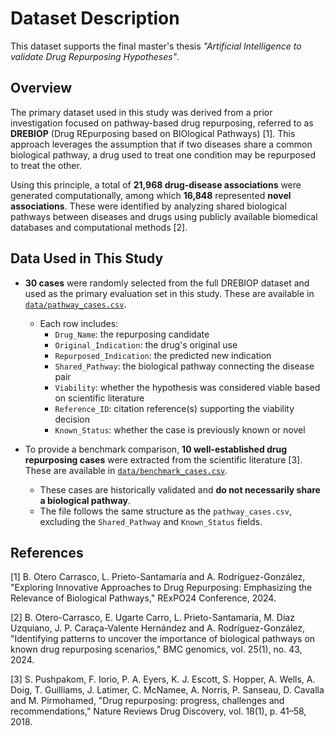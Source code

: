 # Dataset Description

This dataset supports the final master's thesis _"Artificial Intelligence to validate Drug Repurposing Hypotheses"_.

## Overview

The primary dataset used in this study was derived from a prior investigation focused on pathway-based drug repurposing, referred to as **DREBIOP** (Drug REpurposing based on BIOlogical Pathways) [1]. This approach leverages the assumption that if two diseases share a common biological pathway, a drug used to treat one condition may be repurposed to treat the other.

Using this principle, a total of **21,968 drug-disease associations** were generated computationally, among which **16,848** represented **novel associations**. These were identified by analyzing shared biological pathways between diseases and drugs using publicly available biomedical databases and computational methods [2].

## Data Used in This Study

- **30 cases** were randomly selected from the full DREBIOP dataset and used as the primary evaluation set in this study. These are available in [`data/pathway_cases.csv`](../data/pathway_cases.csv).
  - Each row includes:  
    - `Drug_Name`: the repurposing candidate  
    - `Original_Indication`: the drug's original use  
    - `Repurposed_Indication`: the predicted new indication  
    - `Shared_Pathway`: the biological pathway connecting the disease pair  
    - `Viability`: whether the hypothesis was considered viable based on scientific literature  
    - `Reference_ID`: citation reference(s) supporting the viability decision  
    - `Known_Status`: whether the case is previously known or novel

- To provide a benchmark comparison, **10 well-established drug repurposing cases** were extracted from the scientific literature [3]. These are available in [`data/benchmark_cases.csv`](../data/benchmark_cases.csv).  
  - These cases are historically validated and **do not necessarily share a biological pathway**.  
  - The file follows the same structure as the `pathway_cases.csv`, excluding the `Shared_Pathway` and `Known_Status` fields.

## References

[1] B. Otero Carrasco, L. Prieto-Santamaría and A. Rodríguez-González, "Exploring Innovative Approaches to Drug Repurposing: Emphasizing the Relevance of Biological Pathways," RExPO24 Conference, 2024. 

[2] B. Otero-Carrasco, E. Ugarte Carro, L. Prieto-Santamaría, M. Diaz Uzquiano, J. P. Caraça-Valente Hernández and A. Rodríguez-González, "Identifying patterns to uncover the importance of biological pathways on known drug repurposing scenarios," BMC genomics, vol. 25(1), no. 43, 2024. 

[3] S. Pushpakom, F. Iorio, P. A. Eyers, K. J. Escott, S. Hopper, A. Wells, A. Doig, T. Guilliams, J. Latimer, C. McNamee, A. Norris, P. Sanseau, D. Cavalla and M. Pirmohamed, "Drug repurposing: progress, challenges and recommendations," Nature Reviews Drug Discovery, vol. 18(1), p. 41–58, 2018. 
